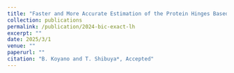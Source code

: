 ```yaml
---
title: "Faster and More Accurate Estimation of the Protein Hinges Based on Information Criteria"
collection: publications
permalink: /publication/2024-bic-exact-lh
excerpt: ""
date: 2025/3/1
venue: ""
paperurl: ""
citation: "B. Koyano and T. Shibuya*, Accepted"
---
```


